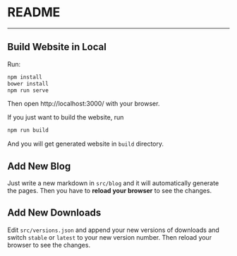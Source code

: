 # README
---

## Build Website in Local

Run:

```bash
npm install
bower install
npm run serve
```

Then open http://localhost:3000/ with your browser.

If you just want to build the website, run

```bash
npm run build
```

And you will get generated website in `build` directory.

## Add New Blog

Just write a new markdown in `src/blog` and it will automatically generate the pages. Then you have to **reload your browser** to see the changes.

## Add New Downloads

Edit `src/versions.json` and append your new versions of downloads and switch `stable` or `latest` to your new version number. Then reload your browser to see the changes.
